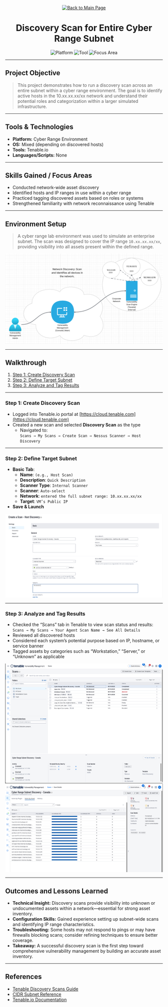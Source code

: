 <p align="center">
  <a href="https://github.com/Samuel-Cavada" target="_blank">
    <img src="https://img.shields.io/badge/Back_to_Main_Page-000000?style=for-the-badge&logo=github&logoColor=white" alt="Back to Main Page"/>
  </a>
</p>

<h1 align="center">Discovery Scan for Entire Cyber Range Subnet</h1>

<p align="center">
  <img src="https://img.shields.io/badge/Platform-Cyber%20Range-0078D4?style=for-the-badge&logo=microsoft&logoColor=white" alt="Platform" />
  <img src="https://img.shields.io/badge/Tool-Tenable.io-00B388?style=for-the-badge&logo=tenable&logoColor=white" alt="Tool" />
  <img src="https://img.shields.io/badge/Focus-Asset%20Discovery-orange?style=for-the-badge" alt="Focus Area" />
</p>

---

## Project Objective
> This project demonstrates how to run a discovery scan across an entire subnet within a cyber range environment. The goal is to identify active hosts in the 10.xx.xx.xx/xx network and understand their potential roles and categorization within a larger simulated infrastructure.

---

## Tools & Technologies
- **Platform:** Cyber Range Environment
- **OS:** Mixed (depending on discovered hosts)
- **Tools:** Tenable.io
- **Languages/Scripts:** None

---

## Skills Gained / Focus Areas
- Conducted network-wide asset discovery
- Identified hosts and IP ranges in use within a cyber range
- Practiced tagging discovered assets based on roles or systems
- Strengthened familiarity with network reconnaissance using Tenable

---

## Environment Setup
> A cyber range lab environment was used to simulate an enterprise subnet. The scan was designed to cover the IP range `10.xx.xx.xx/xx`, providing visibility into all assets present within the defined range.

![Environment Setup](https://github.com/Samuel-Cavada/Discovery-Scan-for-Entire-Cyber-Range-Subnet/blob/main/images/DSECRS1.png)

---

## Walkthrough
1. [Step 1: Create Discovery Scan](#step-1-create-discovery-scan)
2. [Step 2: Define Target Subnet](#step-2-define-target-subnet)
3. [Step 3: Analyze and Tag Results](#step-3-analyze-and-tag-results)

---

### Step 1: Create Discovery Scan
- Logged into Tenable.io portal at [https://cloud.tenable.com](https://cloud.tenable.com)
- Created a new scan and selected **Discovery Scan** as the type
  - Navigated to:  
    `Scans → My Scans → Create Scan → Nessus Scanner → Host Discovery`

---

### Step 2: Define Target Subnet

- **Basic Tab**:
  - **Name**: `(e.g., Host Scan)`
  - **Description**: `Quick Description`
  - **Scanner Type**: `Internal Scanner`  
  - **Scanner**: `Auto-select`  
  - **Network**: `entered the full subnet range: 10.xx.xx.xx/xx`  
  - **Target**: `VM’s Public IP`  
- **Save & Launch**

![Step 2](https://github.com/Samuel-Cavada/Discovery-Scan-for-Entire-Cyber-Range-Subnet/blob/main/images/DSECRS7.png)

---

### Step 3: Analyze and Tag Results
- Checked the “Scans” tab in Tenable to view scan status and results:  
  `Scans → My Scans → Your Agent Scan Name → See All Details`
- Reviewed all discovered hosts
- Considered each system’s potential purpose based on IP, hostname, or service banner  
- Tagged assets by categories such as “Workstation,” “Server,” or “Unknown” as applicable

![Step 3](https://github.com/Samuel-Cavada/Discovery-Scan-for-Entire-Cyber-Range-Subnet/blob/main/images/DSECRS13.png)
![Step 3](https://github.com/Samuel-Cavada/Discovery-Scan-for-Entire-Cyber-Range-Subnet/blob/main/images/DSECRS14.png)

---

## Outcomes and Lessons Learned
- **Technical Insight:** Discovery scans provide visibility into unknown or undocumented assets within a network—essential for strong asset inventory.
- **Configuration Skills:** Gained experience setting up subnet-wide scans and identifying IP range characteristics.
- **Troubleshooting:** Some hosts may not respond to pings or may have firewalls blocking scans; consider refining techniques to ensure better coverage.
- **Takeaway:** A successful discovery scan is the first step toward comprehensive vulnerability management by building an accurate asset inventory.

---

## References
- [Tenable Discovery Scans Guide](https://docs.tenable.com/nessus/Content/DiscoveryScan.htm)
- [CIDR Subnet Reference](https://www.ipaddressguide.com/cidr)
- [Tenable.io Documentation](https://docs.tenable.com/)
